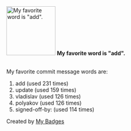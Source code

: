 <img src="https://my-badges.github.io/my-badges/favorite-word.png" alt="My favorite word is &quot;add&quot;." title="My favorite word is &quot;add&quot;." width="128">
<strong>My favorite word is &quot;add&quot;.</strong>
<br><br>

My favorite commit message words are:

1. add (used 231 times)
2. update (used 159 times)
3. vladislav (used 126 times)
4. polyakov (used 126 times)
5. signed-off-by: (used 114 times)


Created by <a href="https://github.com/my-badges/my-badges">My Badges</a>